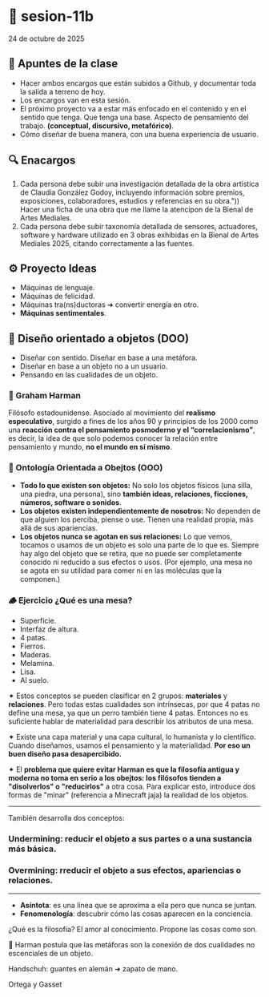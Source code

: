 # 🌷 sesion-11b

24 de octubre de 2025

## 🪩 Apuntes de la clase
- Hacer ambos encargos que están subidos a Github, y documentar toda la salida a terreno de hoy.
- Los encargos van en esta sesión.
- El próximo proyecto va a estar más enfocado en el contenido y en el sentido que tenga. Que tenga una base. Aspecto de pensamiento del trabajo. **(conceptual, discursivo, metafórico)**.
- Cómo diseñar de buena manera, con una buena experiencia de usuario.

## 🔍 Enacargos
1. Cada persona debe subir una investigación detallada de la obra artística de Claudia González Godoy, incluyendo información sobre premios, exposiciones, colaboradores, estudios y referencias en su obra.")) Hacer una ficha de una obra que me llame la atencipon de la Bienal de Artes Mediales.
2. Cada persona debe subir taxonomía detallada de sensores, actuadores, software y hardware utilizado en 3 obras exhibidas en la Bienal de Artes Mediales 2025, citando correctamente a las fuentes.

## ⚙️ Proyecto Ideas
- Máquinas de lenguaje.
- Máquinas de felicidad.
- Máquinas tra(ns)ductoras ➜ convertir energía en otro.
- **Máquinas sentimentales**.

## 🔮 Diseño orientado a objetos (DOO)
- Diseñar con sentido. Diseñar en base a una metáfora. 
- Diseñar en base a un objeto no a un usuario.
- Pensando en las cualidades de un objeto.

### 💭 Graham Harman
Filósofo estadounidense. Asociado al movimiento del **realismo especulativo**, surgido a fines de los años 90 y principios de los 2000 como una **reacción contra el pensamiento posmoderno y el “correlacionismo”**, es decir, la idea de que solo podemos conocer la relación entre pensamiento y mundo, **no el mundo en sí mismo**.

### 🧩 Ontología Orientada a Obejtos (OOO)
- **Todo lo que existen son objetos:** No solo los objetos físicos (una silla, una piedra, una persona), sino **también ideas, relaciones, ficciones, números, software o sonidos**.
- **Los objetos existen independientemente de nosotros:** No dependen de que alguien los perciba, piense o use. Tienen una realidad propia, más allá de sus apariencias.
- **Los objetos nunca se agotan en sus relaciones:** Lo que vemos, tocamos o usamos de un objeto es solo una parte de lo que es. Siempre hay algo del objeto que se retira, que no puede ser completamente conocido ni reducido a sus efectos o usos. (Por ejemplo, una mesa no se agota en su utilidad para comer ni en las moléculas que la componen.)

### 🪵 Ejercicio ¿Qué es una mesa?
- Superficie.
- Interfaz de altura.
- 4 patas.
- Fierros.
- Maderas.
- Melamina.
- Lisa.
- Al suelo.

✦ Estos conceptos se pueden clasificar en 2 grupos: **materiales** y **relaciones**. Pero todas estas cualidades son intrínsecas, por que 4 patas no define una mesa, ya que un perro también tiene 4 patas. Entonces no es suficiente hablar de materialidad para describir los atributos de una mesa. 

✦ Existe una capa material y una capa cultural, lo humanista y lo científico. Cuando diseñamos, usamos el pensamiento y la materialidad. **Por eso un buen diseño pasa desapercibido.**

✦ El **problema que quiere evitar Harman es que la filosofía antigua y moderna no toma en serio a los obejtos: los filósofos tienden a "disolverlos" o "reducirlos"** a otra cosa. Para explicar esto, introduce dos formas de "minar" (referencia a Minecraft jaja) la realidad de los objetos.

---
También desarrolla dos conceptos:

### Undermining: reducir el objeto a sus partes o a una sustancia más básica.

### Overmining: rreducir el objeto a sus efectos, apariencias o relaciones.
---

- **Asíntota**: es una línea que se aproxima a ella pero que nunca se juntan.
- **Fenomenología**: descubrir cómo las cosas aparecen en la conciencia.

¿Qué es la filosofía?
El amor al conocimiento. Propone las cosas como son.

💭 Harman postula que las metáforas son la conexión de dos cualidades no escenciales de un objeto.

Handschuh: guantes en alemán ➜ zapato de mano.

Ortega y Gasset

